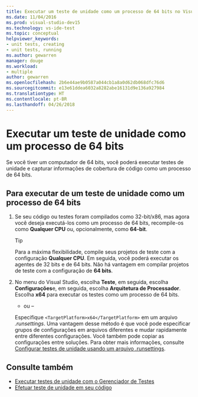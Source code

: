 ```yaml
---
title: Executar um teste de unidade como um processo de 64 bits no Visual Studio
ms.date: 11/04/2016
ms.prod: visual-studio-dev15
ms.technology: vs-ide-test
ms.topic: conceptual
helpviewer_keywords:
- unit tests, creating
- unit tests, running
ms.author: gewarren
manager: douge
ms.workload:
- multiple
author: gewarren
ms.openlocfilehash: 2b6e44ae9b0587a044cb1a8a0d62db068dfc76d6
ms.sourcegitcommit: e13e61ddea6032a8282abe16131d9e136a927984
ms.translationtype: HT
ms.contentlocale: pt-BR
ms.lasthandoff: 04/26/2018
---
```

# <a name="run-a-unit-test-as-a-64-bit-process"></a>Executar um teste de unidade como um processo de 64 bits

Se você tiver um computador de 64 bits, você poderá executar testes de unidade e capturar informações de cobertura de código como um processo de 64 bits.

## <a name="to-run-a-unit-test-as-a-64-bit-process"></a>Para executar de um teste de unidade como um processo de 64 bits

1. Se seu código ou testes foram compilados como 32-bit/x86, mas agora você deseja executá-los como um processo de 64 bits, recompile-os como **Qualquer CPU** ou, opcionalmente, como **64-bit**.

    > [!TIP]
    > Para a máxima flexibilidade, compile seus projetos de teste com a configuração **Qualquer CPU**. Em seguida, você poderá executar os agentes de 32 bits e de 64 bits. Não há vantagem em compilar projetos de teste com a configuração de **64 bits**.

2. No menu do Visual Studio, escolha **Teste**, em seguida, escolha **Configurações**e, em seguida, escolha **Arquitetura de Processador**. Escolha **x64** para executar os testes como um processo de 64 bits.

   - ou –

   Especifique `<TargetPlatform>x64</TargetPlatform>` em um arquivo *.runsettings*. Uma vantagem desse método é que você pode especificar grupos de configurações em arquivos diferentes e mudar rapidamente entre diferentes configurações. Você também pode copiar as configurações entre soluções. Para obter mais informações, consulte [Configurar testes de unidade usando um arquivo .runsettings](../test/configure-unit-tests-by-using-a-dot-runsettings-file.md).

## <a name="see-also"></a>Consulte também

- [Executar testes de unidade com o Gerenciador de Testes](../test/run-unit-tests-with-test-explorer.md)
- [Efetuar teste de unidade em seu código](../test/unit-test-your-code.md)

